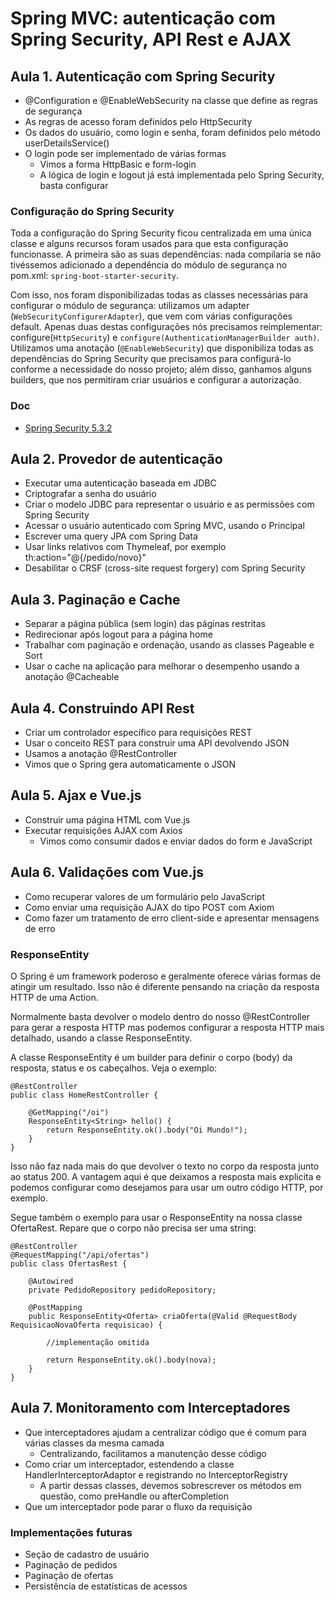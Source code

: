 # Spring MVC: autenticação com Spring Security, API Rest e AJAX

## Aula 1. Autenticação com Spring Security

- @Configuration e @EnableWebSecurity na classe que define as regras de segurança
- As regras de acesso foram definidos pelo HttpSecurity
- Os dados do usuário, como login e senha, foram definidos pelo método userDetailsService()
- O login pode ser implementado de várias formas
  - Vimos a forma HttpBasic e form-login
  - A lógica de login e logout já está implementada pelo Spring Security, basta configurar

### Configuração do Spring Security

Toda a configuração do Spring Security ficou centralizada em uma única classe e alguns recursos foram usados para que esta configuração funcionasse. A primeira são as suas dependências: nada compilaria se não tivéssemos adicionado a dependência do módulo de segurança no pom.xml: `spring-boot-starter-security`.

Com isso, nos foram disponibilizadas todas as classes necessárias para configurar o módulo de segurança: utilizamos um adapter (`WebSecurityConfigurerAdapter`), que vem com várias configurações default. Apenas duas destas configurações nós precisamos reimplementar: configure(`HttpSecurity`) e `configure(AuthenticationManagerBuilder auth)`. Utilizamos uma anotação (`@EnableWebSecurity`) que disponibiliza todas as dependências do Spring Security que precisamos para configurá-lo conforme a necessidade do nosso projeto; além disso, ganhamos alguns builders, que nos permitiram criar usuários e configurar a autorização.

### Doc

- [Spring Security 5.3.2](https://docs.spring.io/spring-security/site/docs/5.3.2.RELEASE/reference/html5/)


## Aula 2. Provedor de autenticação

- Executar uma autenticação baseada em JDBC
- Criptografar a senha do usuário
- Criar o modelo JDBC para representar o usuário e as permissões com Spring Security
- Acessar o usuário autenticado com Spring MVC, usando o Principal
- Escrever uma query JPA com Spring Data
- Usar links relativos com Thymeleaf, por exemplo th:action="@{/pedido/novo}"
- Desabilitar o CRSF (cross-site request forgery) com Spring Security

## Aula 3. Paginação e Cache

- Separar a página pública (sem login) das páginas restritas
- Redirecionar após logout para a página home
- Trabalhar com paginação e ordenação, usando as classes Pageable e Sort
- Usar o cache na aplicação para melhorar o desempenho usando a anotação @Cacheable

## Aula 4. Construindo API Rest

- Criar um controlador específico para requisições REST
- Usar o conceito REST para construir uma API devolvendo JSON
- Usamos a anotação @RestController
- Vimos que o Spring gera automaticamente o JSON

## Aula 5. Ajax e Vue.js

- Construir uma página HTML com Vue.js
- Executar requisições AJAX com Axios
  - Vimos como consumir dados e enviar dados do form e JavaScript

## Aula 6. Validações com Vue.js

- Como recuperar valores de um formulário pelo JavaScript
- Como enviar uma requisição AJAX do tipo POST com Axiom
- Como fazer um tratamento de erro client-side e apresentar mensagens de erro

### ResponseEntity

O Spring é um framework poderoso e geralmente oferece várias formas de atingir um resultado. Isso não é diferente pensando na criação da resposta HTTP de uma Action.

Normalmente basta devolver o modelo dentro do nosso @RestController para gerar a resposta HTTP mas podemos configurar a resposta HTTP mais detalhado, usando a classe ResponseEntity.

A classe ResponseEntity é um builder para definir o corpo (body) da resposta, status e os cabeçalhos. Veja o exemplo:

```
@RestController
public class HomeRestController {

    @GetMapping("/oi")
    ResponseEntity<String> hello() {
        return ResponseEntity.ok().body("Oi Mundo!");
    }
}    
```

Isso não faz nada mais do que devolver o texto no corpo da resposta junto ao status 200. A vantagem aqui é que deixamos a resposta mais explicita e podemos configurar como desejamos para usar um outro código HTTP, por exemplo.

Segue também o exemplo para usar o ResponseEntity na nossa classe OfertaRest. Repare que o corpo não precisa ser uma string:

```
@RestController
@RequestMapping("/api/ofertas")
public class OfertasRest {

    @Autowired
    private PedidoRepository pedidoRepository;

    @PostMapping
    public ResponseEntity<Oferta> criaOferta(@Valid @RequestBody RequisicaoNovaOferta requisicao) {

        //implementação omitida

        return ResponseEntity.ok().body(nova);
    }
}
```

## Aula 7. Monitoramento com Interceptadores

- Que interceptadores ajudam a centralizar código que é comum para várias classes da mesma camada
  - Centralizando, facilitamos a manutenção desse código
- Como criar um interceptador, estendendo a classe HandlerInterceptorAdaptor e registrando no InterceptorRegistry
  - A partir dessas classes, devemos sobrescrever os métodos em questão, como preHandle ou afterCompletion
- Que um interceptador pode parar o fluxo da requisição

### Implementações futuras

- Seção de cadastro de usuário
- Paginação de pedidos
- Paginação de ofertas
- Persistência de estatísticas de acessos
